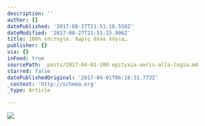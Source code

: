 ```yaml
---
description: ''
author: []
datePublished: '2017-08-27T21:51:16.558Z'
dateModified: '2017-08-27T21:51:15.906Z'
title: 100% επιτυχία. Χωρίς άλλα λόγια…
publisher: {}
via: {}
inFeed: true
sourcePath: _posts/2017-04-01-100-epityxia-xwris-alla-logia.md
starred: false
datePublishedOriginal: '2017-04-01T06:18:31.773Z'
_context: 'http://schema.org'
_type: Article

---
```

![](https://the-grid-user-content.s3-us-west-2.amazonaws.com/7898f867-6157-4a6c-be5d-344637eebe2d.jpg)